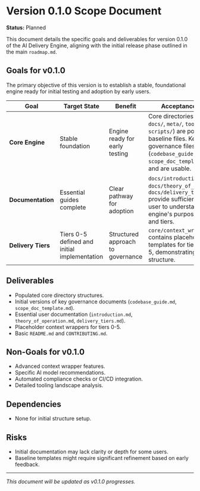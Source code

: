 # Version 0.1.0 Scope Document

**Status:** Planned

This document details the specific goals and deliverables for version 0.1.0 of the AI Delivery Engine, aligning with the initial release phase outlined in the main `roadmap.md`.

## Goals for v0.1.0

The primary objective of this version is to establish a stable, foundational engine ready for initial testing and adoption by early users.

| Goal              | Target State                                  | Benefit                               | Acceptance Criteria                                                                 |
|-------------------|-----------------------------------------------|---------------------------------------|-----------------------------------------------------------------------------------|
| **Core Engine**| Stable foundation                             | Engine ready for early testing     | Core directories (`core/`, `docs/`, `meta/`, `tools/`, `scripts/`) are populated with baseline files. Key governance files (`codebase_guide.md`, `scope_doc_template.md`) exist and are usable. |
| **Documentation** | Essential guides complete                     | Clear pathway for adoption            | `docs/introduction.md`, `docs/theory_of_operation.md`, `docs/delivery_tiers.md` provide sufficient detail for a user to understand the engine's purpose, concepts, and tiers. |
| **Delivery Tiers**| Tiers 0-5 defined and initial implementation | Structured approach to governance     | `core/context_wrappers/` contains placeholder or initial templates for tiers 0 through 5, demonstrating the tiered structure. |

## Deliverables

-   Populated core directory structures.
-   Initial versions of key governance documents (`codebase_guide.md`, `scope_doc_template.md`).
-   Essential user documentation (`introduction.md`, `theory_of_operation.md`, `delivery_tiers.md`).
-   Placeholder context wrappers for tiers 0-5.
-   Basic `README.md` and `CONTRIBUTING.md`.

## Non-Goals for v0.1.0

-   Advanced context wrapper features.
-   Specific AI model recommendations.
-   Automated compliance checks or CI/CD integration.
-   Detailed tooling landscape analysis.

## Dependencies

-   None for initial structure setup.

## Risks

-   Initial documentation may lack clarity or depth for some users.
-   Baseline templates might require significant refinement based on early feedback.

---
*This document will be updated as v0.1.0 progresses.* 